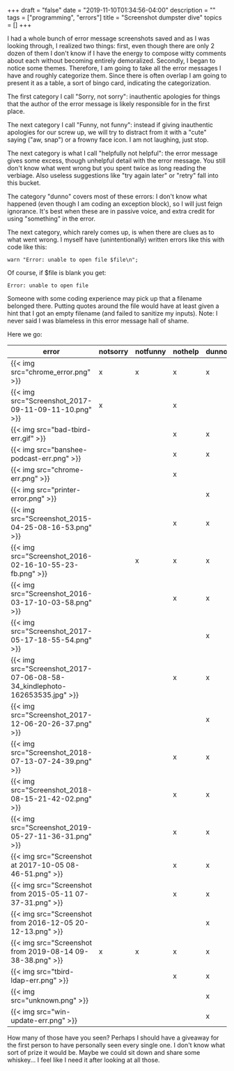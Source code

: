 +++
draft = "false"
date = "2019-11-10T01:34:56-04:00"
description = ""
tags = ["programming", "errors"]
title = "Screenshot dumpster dive"
topics = []
+++

I had a whole bunch of error message screenshots saved and as I was looking through, I realized two things: first, even though there are only 2 dozen of them I don't know if I have the energy to compose witty comments about each without becoming entirely demoralized.  Secondly, I began to notice some themes.  Therefore, I am going to take all the error messages I have and roughly categorize them.  Since there is often overlap I am going to present it as a table, a sort of bingo card, indicating the categorization.

The first category I call "Sorry, not sorry": inauthentic apologies for things that the author of the error message is likely responsible for in the first place.

The next category I call "Funny, not funny": instead if giving inauthentic apologies for our screw up, we will try to distract from it with a "cute" saying ("aw, snap") or a frowny face icon.  I am not laughing, just stop.

The next category is what I call "helpfully not helpful":  the error message gives some excess, though unhelpful detail with the error message.  You still don't know what went wrong but you spent twice as long reading the verbiage.  Also useless suggestions like "try again later" or "retry" fall into this bucket.

The category "dunno" covers most of these errors:  I don't know what happened (even though I am coding an exception block), so I will just feign ignorance.  It's best when these are in passive voice, and extra credit for using "something" in the error.

The next category, which rarely comes up, is when there are clues as to what went wrong.  I myself have (unintentionally) written errors like this with code like this:

`warn "Error: unable to open file $file\n";`

Of course, if $file is blank you get:

`Error: unable to open file`

Someone with some coding experience may pick up that a filename belonged there.  Putting quotes around the file would have at least given a hint that I got an empty filename (and failed to sanitize my inputs).  Note: I never said I was blameless in this error message hall of shame.

Here we go:

  error | notsorry | notfunny | nothelp | dunno | clues
--------|----------|----------|---------|-------|-------
{{< img src="chrome_error.png" >}}                        |x|x|x|x|
{{< img src="Screenshot_2017-09-11-09-11-10.png" >}}      |x| |x| |
{{< img src="bad-tbird-err.gif" >}}                       | | |x|x|
{{< img src="banshee-podcast-err.png" >}}                 | | |x|x|
{{< img src="chrome-err.png" >}}                          | | |x| |x
{{< img src="printer-error.png" >}}                       | | | |x|
{{< img src="Screenshot_2015-04-25-08-16-53.png" >}}      | | |x|x|
{{< img src="Screenshot_2016-02-16-10-55-23-fb.png" >}}   | |x|x|x|
{{< img src="Screenshot_2016-03-17-10-03-58.png" >}}      | | |x|x|
{{< img src="Screenshot_2017-05-17-18-55-54.png" >}}      | | | |x|
{{< img src="Screenshot_2017-07-06-08-58-34_kindlephoto-162653535.jpg" >}} | | |x|x|
{{< img src="Screenshot_2017-12-06-20-26-37.png" >}}      | | | |x|
{{< img src="Screenshot_2018-07-13-07-24-39.png" >}}      | | |x|x|
{{< img src="Screenshot_2018-08-15-21-42-02.png" >}}      | | |x|x|
{{< img src="Screenshot_2019-05-27-11-36-31.png" >}}      | | |x|x|
{{< img src="Screenshot at 2017-10-05 08-46-51.png" >}}   | | |x|x|
{{< img src="Screenshot from 2015-05-11 07-37-31.png" >}} | | |x|x|
{{< img src="Screenshot from 2016-12-05 20-12-13.png" >}} | | | |x|x
{{< img src="Screenshot from 2019-08-14 09-38-38.png" >}} |x|x|x|x|
{{< img src="tbird-ldap-err.png" >}}                      | | |x|x|
{{< img src="unknown.png" >}}                             | | | |x|
{{< img src="win-update-err.png" >}}                      | | | |x|

How many of those have you seen?  Perhaps I should have a giveaway for the first person to have personally seen every single one.  I don't know what sort of prize it would be.  Maybe we could sit down and share some whiskey... I feel like I need it after looking at all those.